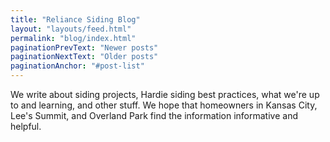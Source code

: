 ```yaml
---
title: "Reliance Siding Blog"
layout: "layouts/feed.html"
permalink: "blog/index.html"
paginationPrevText: "Newer posts"
paginationNextText: "Older posts"
paginationAnchor: "#post-list"
---
```


We write about siding projects, Hardie siding best practices, what we're up to and learning, and other stuff.  We hope that homeowners in Kansas City, Lee's Summit, and Overland Park find the information informative and helpful.
